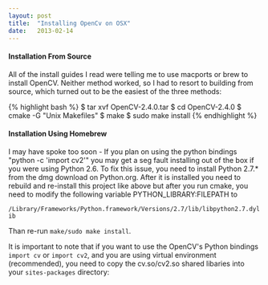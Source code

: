 ```yaml
---
layout: post
title:  "Installing OpenCv on OSX"
date:   2013-02-14
---
```


#### Installation From Source

All of the install guides I read were telling me to use macports or brew to install OpenCV. Neither method worked, so I had to resort to building from source, which turned out to be the easiest of the three methods:

{% highlight bash %}
$ tar xvf OpenCV-2.4.0.tar
$ cd OpenCV-2.4.0
$ cmake -G "Unix Makefiles"
$ make
$ sudo make install
{% endhighlight %}


#### Installation Using Homebrew

I may have spoke too soon - If you plan on using the python bindings "python -c 'import cv2'" you may get a seg fault installing out of the box if you were using Python 2.6. To fix this issue, you need to install Python 2.7.* from the dmg download on Python.org. After it is installed you need to rebuild and re-install this project like above but after you run cmake, you need to modify the following variable PYTHON_LIBRARY:FILEPATH to

`/Library/Frameworks/Python.framework/Versions/2.7/lib/libpython2.7.dylib`

Than re-run `make/sudo make install`.

It is important to note that if you want to use the OpenCV's Python bindings `import cv` or `import cv2`, and you are using virtual environment (recommended), you need to copy the cv.so/cv2.so shared libaries into your `sites-packages` directory:


